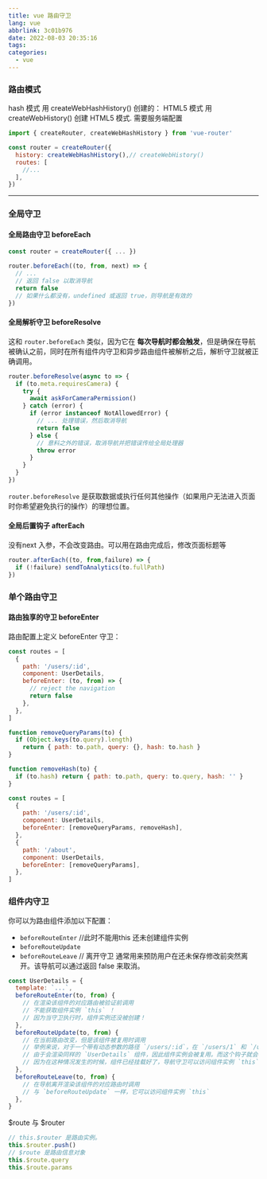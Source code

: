 ```yaml
---
title: vue 路由守卫
lang: vue
abbrlink: 3c01b976
date: 2022-08-03 20:35:16
tags:
categories:
  - vue
---
```


### 路由模式
hash 模式 用 createWebHashHistory() 创建的：
HTML5 模式 用 createWebHistory() 创建 HTML5 模式. 需要服务端配置

  <!--more-->
```javaScript
import { createRouter, createWebHashHistory } from 'vue-router'

const router = createRouter({
  history: createWebHashHistory(),// createWebHistory()
  routes: [
    //...
  ],
})
```
*** 
### 全局守卫 
#### 全局路由守卫 beforeEach

```javaScript
const router = createRouter({ ... })

router.beforeEach((to, from, next) => {
  // ...
  // 返回 false 以取消导航
  return false
  // 如果什么都没有，undefined 或返回 true，则导航是有效的
})
```

#### 全局解析守卫 beforeResolve
这和 `router.beforeEach` 类似，因为它在 **每次导航时都会触发**，但是确保在导航被确认之前，同时在所有组件内守卫和异步路由组件被解析之后，解析守卫就被正确调用。
```javaScript
router.beforeResolve(async to => {
  if (to.meta.requiresCamera) {
    try {
      await askForCameraPermission()
    } catch (error) {
      if (error instanceof NotAllowedError) {
        // ... 处理错误，然后取消导航
        return false
      } else {
        // 意料之外的错误，取消导航并把错误传给全局处理器
        throw error
      }
    }
  }
})
```
`router.beforeResolve` 是获取数据或执行任何其他操作（如果用户无法进入页面时你希望避免执行的操作）的理想位置。

#### 全局后置钩子 afterEach
没有next 入参，不会改变路由。可以用在路由完成后，修改页面标题等
```javaScript
router.afterEach((to, from,failure) => {
  if (!failure) sendToAnalytics(to.fullPath)
})
```

### 单个路由守卫
#### 路由独享的守卫 beforeEnter
路由配置上定义 beforeEnter 守卫：
```javaScript
const routes = [
  {
    path: '/users/:id',
    component: UserDetails,
    beforeEnter: (to, from) => {
      // reject the navigation
      return false
    },
  },
]
```
```javaScript
function removeQueryParams(to) {
  if (Object.keys(to.query).length)
    return { path: to.path, query: {}, hash: to.hash }
}

function removeHash(to) {
  if (to.hash) return { path: to.path, query: to.query, hash: '' }
}

const routes = [
  {
    path: '/users/:id',
    component: UserDetails,
    beforeEnter: [removeQueryParams, removeHash],
  },
  {
    path: '/about',
    component: UserDetails,
    beforeEnter: [removeQueryParams],
  },
]

```

### 组件内守卫
你可以为路由组件添加以下配置：

+ `beforeRouteEnter` //此时不能用this 还未创建组件实例
+ `beforeRouteUpdate`
+ `beforeRouteLeave` // 离开守卫 通常用来预防用户在还未保存修改前突然离开。该导航可以通过返回 false 来取消。

```javaScript
const UserDetails = {
  template: `...`,
  beforeRouteEnter(to, from) {
    // 在渲染该组件的对应路由被验证前调用
    // 不能获取组件实例 `this` ！
    // 因为当守卫执行时，组件实例还没被创建！
  },
  beforeRouteUpdate(to, from) {
    // 在当前路由改变，但是该组件被复用时调用
    // 举例来说，对于一个带有动态参数的路径 `/users/:id`，在 `/users/1` 和 `/users/2` 之间跳转的时候，
    // 由于会渲染同样的 `UserDetails` 组件，因此组件实例会被复用。而这个钩子就会在这个情况下被调用。
    // 因为在这种情况发生的时候，组件已经挂载好了，导航守卫可以访问组件实例 `this`
  },
  beforeRouteLeave(to, from) {
    // 在导航离开渲染该组件的对应路由时调用
    // 与 `beforeRouteUpdate` 一样，它可以访问组件实例 `this`
  },
}
```


$route 与 $router
```js
// this.$router 是路由实例。
this.$router.push()
// $route 是路由信息对象
this.$route.query 
this.$route.params
```

